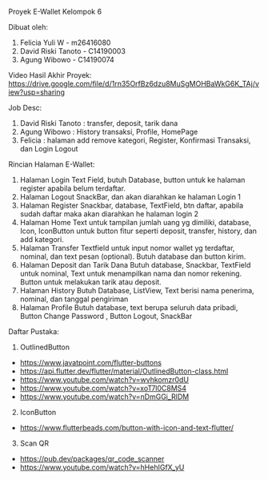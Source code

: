 Proyek E-Wallet Kelompok 6

Dibuat oleh:
1. Felicia Yuli W - m26416080
2. David Riski Tanoto - C14190003
3. Agung Wibowo - C14190074

Video Hasil Akhir Proyek:
https://drive.google.com/file/d/1rn35OrfBz6dzu8MuSgMOHBaWkG6K_TAj/view?usp=sharing

Job Desc:
1. David Riski Tanoto : transfer, deposit, tarik dana
2. Agung Wibowo : History transaksi, Profile, HomePage
3. Felicia : halaman add remove kategori, Register, Konfirmasi Transaksi, dan Login Logout

Rincian Halaman E-Wallet:
1. Halaman Login 
Text Field, butuh Database, button untuk ke halaman register apabila belum terdaftar.
3. Halaman Logout 
SnackBar, dan akan diarahkan ke halaman Login 1
4. Halaman Register
Snackbar, database, TextField, btn daftar, apabila sudah daftar maka akan diarahkan he halaman login 2
5. Halaman Home
Text untuk tampilan jumlah uang yg dimiliki, database, Icon, IconButton untuk button fitur seperti deposit, transfer, history, dan add kategori.
6. Halaman Transfer
Textfield untuk input nomor wallet yg terdaftar, nominal, dan text pesan (optional). Butuh database dan button kirim.
7. Halaman Deposit dan Tarik Dana
Butuh database, Snackbar, TextField untuk nominal, Text untuk menampilkan nama dan nomor rekening. Button untuk melakukan tarik atau deposit.
8. Halaman History
Butuh Database, ListView, Text berisi nama penerima, nominal, dan tanggal pengiriman
9. Halaman Profile
Butuh database, text berupa seluruh data pribadi, Button Change Password , Button Logout, SnackBar 

Daftar Pustaka:
1. OutlinedButton
- https://www.javatpoint.com/flutter-buttons
- https://api.flutter.dev/flutter/material/OutlinedButton-class.html
- https://www.youtube.com/watch?v=wvhkomzr0dU
- https://www.youtube.com/watch?v=xoT7l0C8MS4
- https://www.youtube.com/watch?v=nDmGGi_RlDM

2. IconButton
- https://www.flutterbeads.com/button-with-icon-and-text-flutter/

3. Scan QR
- https://pub.dev/packages/qr_code_scanner
- https://www.youtube.com/watch?v=hHehIGfX_yU
